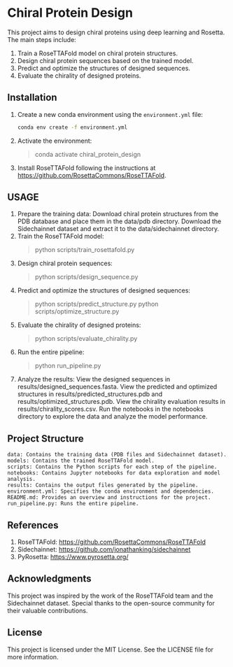 # Chiral Protein Design

This project aims to design chiral proteins using deep learning and Rosetta. The main steps include:

1. Train a RoseTTAFold model on chiral protein structures.
2. Design chiral protein sequences based on the trained model.
3. Predict and optimize the structures of designed sequences.
4. Evaluate the chirality of designed proteins.

## Installation

1. Create a new conda environment using the `environment.yml` file:
   ```bash
   conda env create -f environment.yml
2. Activate the environment:
   >conda activate chiral_protein_design
3. Install RoseTTAFold following the instructions at https://github.com/RosettaCommons/RoseTTAFold.
   
## USAGE
1. Prepare the training data:
   Download chiral protein structures from the PDB database and place them in the data/pdb directory.
   Download the Sidechainnet dataset and extract it to the data/sidechainnet directory.
2. Train the RoseTTAFold model:
   >python scripts/train_rosettafold.py
3. Design chiral protein sequences:
   >python scripts/design_sequence.py
4. Predict and optimize the structures of designed sequences:
   >python scripts/predict_structure.py
   >python scripts/optimize_structure.py
5. Evaluate the chirality of designed proteins:
   >python scripts/evaluate_chirality.py
6. Run the entire pipeline:
   >python run_pipeline.py
7. Analyze the results:
   View the designed sequences in results/designed_sequences.fasta.
   View the predicted and optimized structures in results/predicted_structures.pdb and results/optimized_structures.pdb.
   View the chirality evaluation results in results/chirality_scores.csv.
   Run the notebooks in the notebooks directory to explore the data and analyze the model performance.

## Project Structure
    data: Contains the training data (PDB files and Sidechainnet dataset).
    models: Contains the trained RoseTTAFold model.
    scripts: Contains the Python scripts for each step of the pipeline.
    notebooks: Contains Jupyter notebooks for data exploration and model analysis.
    results: Contains the output files generated by the pipeline.
    environment.yml: Specifies the conda environment and dependencies.
    README.md: Provides an overview and instructions for the project.
    run_pipeline.py: Runs the entire pipeline.

## References
1. RoseTTAFold: https://github.com/RosettaCommons/RoseTTAFold
2. Sidechainnet: https://github.com/jonathanking/sidechainnet
3. PyRosetta: https://www.pyrosetta.org/

## Acknowledgments
This project was inspired by the work of the RoseTTAFold team and the Sidechainnet dataset. Special thanks to the open-source community for their valuable contributions.

## License
This project is licensed under the MIT License. See the LICENSE file for more information.